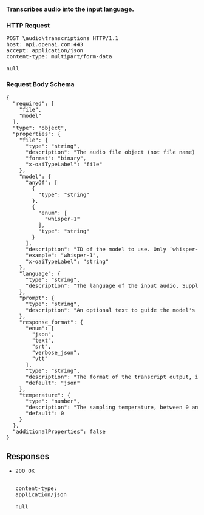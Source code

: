 <!DOCTYPE html><html><head><title>Transcribes audio into the input language.</title><link rel="stylesheet" href="./OpenApi.css"/><meta charset="utf-8"/><meta name="viewport" content="width=device-width, initial-scale=1"/></head><body><article><section class="requestOverview"><h1 class="request-summary">Transcribes audio into the input language.</h1></section><section class="http"><h3>HTTP Request</h3><pre class="http-example"><span class="request-line">POST</span> <span class="http-target">\audio\transcriptions</span> <span class="http-version">HTTP/1.1</span>&#xA;<span class="header-line">host</span>: <span class="header-value">api.openai.com:443</span>&#xA;<span class="header-line">accept</span>: <span class="header-value">application/json</span>&#xA;<span class="header-line">content-type</span>: <span class="header-value">multipart/form-data</span>&#xA;&#xA;null</pre></section><section class="requestContent"><h3>Request Body Schema</h3><pre class="schema">{&#xA;  &quot;required&quot;: [&#xA;    &quot;file&quot;,&#xA;    &quot;model&quot;&#xA;  ],&#xA;  &quot;type&quot;: &quot;object&quot;,&#xA;  &quot;properties&quot;: {&#xA;    &quot;file&quot;: {&#xA;      &quot;type&quot;: &quot;string&quot;,&#xA;      &quot;description&quot;: &quot;The audio file object (not file name) to transcribe, in one of these formats: flac, mp3, mp4, mpeg, mpga, m4a, ogg, wav, or webm.\n&quot;,&#xA;      &quot;format&quot;: &quot;binary&quot;,&#xA;      &quot;x-oaiTypeLabel&quot;: &quot;file&quot;&#xA;    },&#xA;    &quot;model&quot;: {&#xA;      &quot;anyOf&quot;: [&#xA;        {&#xA;          &quot;type&quot;: &quot;string&quot;&#xA;        },&#xA;        {&#xA;          &quot;enum&quot;: [&#xA;            &quot;whisper-1&quot;&#xA;          ],&#xA;          &quot;type&quot;: &quot;string&quot;&#xA;        }&#xA;      ],&#xA;      &quot;description&quot;: &quot;ID of the model to use. Only `whisper-1` is currently available.\n&quot;,&#xA;      &quot;example&quot;: &quot;whisper-1&quot;,&#xA;      &quot;x-oaiTypeLabel&quot;: &quot;string&quot;&#xA;    },&#xA;    &quot;language&quot;: {&#xA;      &quot;type&quot;: &quot;string&quot;,&#xA;      &quot;description&quot;: &quot;The language of the input audio. Supplying the input language in [ISO-639-1](https://en.wikipedia.org/wiki/List_of_ISO_639-1_codes) format will improve accuracy and latency.\n&quot;&#xA;    },&#xA;    &quot;prompt&quot;: {&#xA;      &quot;type&quot;: &quot;string&quot;,&#xA;      &quot;description&quot;: &quot;An optional text to guide the model&#x27;s style or continue a previous audio segment. The [prompt](/docs/guides/speech-to-text/prompting) should match the audio language.\n&quot;&#xA;    },&#xA;    &quot;response_format&quot;: {&#xA;      &quot;enum&quot;: [&#xA;        &quot;json&quot;,&#xA;        &quot;text&quot;,&#xA;        &quot;srt&quot;,&#xA;        &quot;verbose_json&quot;,&#xA;        &quot;vtt&quot;&#xA;      ],&#xA;      &quot;type&quot;: &quot;string&quot;,&#xA;      &quot;description&quot;: &quot;The format of the transcript output, in one of these options: `json`, `text`, `srt`, `verbose_json`, or `vtt`.\n&quot;,&#xA;      &quot;default&quot;: &quot;json&quot;&#xA;    },&#xA;    &quot;temperature&quot;: {&#xA;      &quot;type&quot;: &quot;number&quot;,&#xA;      &quot;description&quot;: &quot;The sampling temperature, between 0 and 1. Higher values like 0.8 will make the output more random, while lower values like 0.2 will make it more focused and deterministic. If set to 0, the model will use [log probability](https://en.wikipedia.org/wiki/Log_probability) to automatically increase the temperature until certain thresholds are hit.\n&quot;,&#xA;      &quot;default&quot;: 0&#xA;    }&#xA;  },&#xA;  &quot;additionalProperties&quot;: false&#xA;}</pre></section><section class="responses"><h2>Responses</h2><ul class="responses"><li class="response"><pre class="http-example"><span class="status-line">200</span> <span class="status-description">OK</span>
<span class="header-line">content-type</span>: <span class="header-value">application/json</span>&#xA;&#xA;null</pre></li></ul></section></article></body></html>